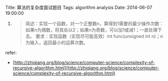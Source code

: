 Title: 算法的复杂度面试题目
Tags: algorithm analysis
Date: 2014-06-07 19:00:00
1.  >简述：实现一个函数，对一个正整数n，算得到1需要的最少操作次数：
如果n为偶数，将其处以2；如果n为奇数，可以加1或减1；一直处理下去。
要求：实现函数（实现尽可能高效）int func(unsigned int n)；n为输入，返回最小的运算次数。


refer:

- [http://zhiqiang.org/blog/science/computer-science/complexity-of-recursive-algorithm.html](http://zhiqiang.org/blog/science/computer-science/complexity-of-recursive-algorithm.html)

